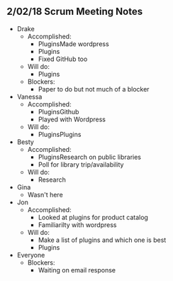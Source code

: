 ## 2/02/18 Scrum Meeting Notes

* Drake
    * Accomplished:
         * PluginsMade wordpress
         * Plugins
         * Fixed GitHub too
    * Will do:
         * Plugins
    * Blockers:
         * Paper to do but not much of a blocker
* Vanessa
    * Accomplished:
         * PluginsGithub
         * Played with Wordpress
    * Will do: 
         * PluginsPlugins
* Besty
    * Accomplished:
         * PluginsResearch on public libraries
         * Poll for library trip/availability
    * Will do:
         * Research
* Gina
    * Wasn't here
* Jon
    * Accomplished:
         * Looked at plugins for product catalog
         * Familiarilty with wordpress
    * Will do: 
         * Make a list of plugins and which one is best
         * Plugins
* Everyone
    * Blockers:
         * Waiting on email response